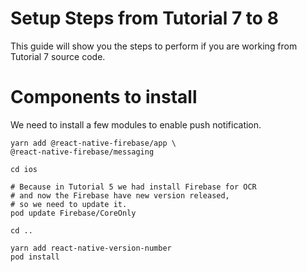 # Setup Steps from Tutorial 7 to 8
This guide will show you the steps to perform if you are working from Tutorial 7 source code.

# Components to install
We need to install a few modules to enable push notification.

```
yarn add @react-native-firebase/app \
@react-native-firebase/messaging

cd ios

# Because in Tutorial 5 we had install Firebase for OCR
# and now the Firebase have new version released,
# so we need to update it.
pod update Firebase/CoreOnly  

cd ..

yarn add react-native-version-number
pod install
```
